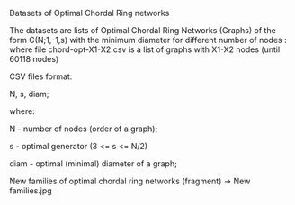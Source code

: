 Datasets of Optimal Chordal Ring networks

The datasets are lists of Optimal Chordal Ring Networks (Graphs) of the form C(N;1,-1,s) with the minimum diameter for different number of nodes : where file chord-opt-X1-X2.csv is a list of graphs with X1-X2 nodes (until 60118 nodes)

CSV files format:

N, s, diam;

where:

N - number of nodes (order of a graph);

s - optimal generator (3 <= s <= N/2)

diam - optimal (minimal) diameter of a graph;

New families of optimal chordal ring networks (fragment) -> New families.jpg

